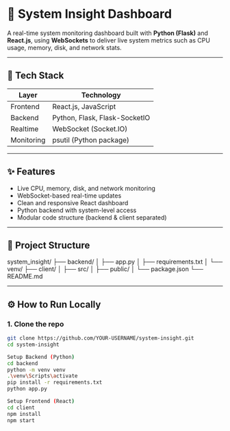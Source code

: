 # 🧠 System Insight Dashboard

A real-time system monitoring dashboard built with **Python (Flask)** and **React.js**, using **WebSockets** to deliver live system metrics such as CPU usage, memory, disk, and network stats.

---

## 🚀 Tech Stack

| Layer     | Technology               |
|-----------|---------------------------|
| Frontend  | React.js, JavaScript     |
| Backend   | Python, Flask, Flask-SocketIO |
| Realtime  | WebSocket (Socket.IO)    |
| Monitoring| psutil (Python package)  |

---

## ✨ Features

- Live CPU, memory, disk, and network monitoring
- WebSocket-based real-time updates
- Clean and responsive React dashboard
- Python backend with system-level access
- Modular code structure (backend & client separated)

---

## 📁 Project Structure

system_insight/
├── backend/
│ ├── app.py
│ ├── requirements.txt
│ └── venv/
├── client/
│ ├── src/
│ ├── public/
│ └── package.json
└── README.md


---

## ⚙️ How to Run Locally

### 1. Clone the repo
```bash
git clone https://github.com/YOUR-USERNAME/system-insight.git
cd system-insight

Setup Backend (Python)
cd backend
python -m venv venv
.\venv\Scripts\activate
pip install -r requirements.txt
python app.py

Setup Frontend (React)
cd client
npm install
npm start
